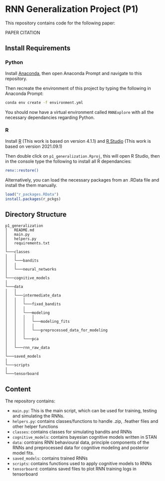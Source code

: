 # RNN Generalization Project (P1)

This repository contains code for the following paper:

PAPER CITATION

## Install Requirements

### Python

Install [Anaconda](https://www.anaconda.com/download), then open Anaconda Prompt and navigate to this repository. 

Then recreate the environment of this project by typing the following in Anaconda Prompt:

```bash
conda env create -f environment.yml
```

You should now have a virtual environment called ``RNNExplore`` with all the necessary dependancies regarding Python. 

### R

Install [R](https://www.r-project.org/) (This work is based on version 4.1.1) and [R Studio](https://posit.co/download/rstudio-desktop/) (This work is based on version 2021.09.1)

Then double click on ``p1_generalization.Rproj``, this will open R Studio, then in the console type the following to install all R dependancies: 

```bash
renv::restore()
```
Alternatively, you can load the necessary packages from an .RData file and install the them manually. 

```R
load("r_packages.RData")
install.packages(r_pckgs)
```


## Directory Structure

```
p1_generalization
│   README.md
│   main.py
│   helpers.py
│   requirements.txt 
│
└───classes
│   │
│   └───bandits
│   │
│   └───neural_networks
│   
└───cognitive_models
│
└───data
│   │   
│   └───intermediate_data
│   │   │   
│   │   └───fixed_bandits
│   │   │ 
│   │   └───modeling
│   │   │   │ 
│   │   │   └───modeling_fits
│   │   │   │    
│   │   │   └───preprocessed_data_for_modeling
│   │   │
│   │   └───pca
│   │      
│   └───rnn_raw_data
│
└───saved_models
│
└───scripts
│
└───tensorboard
```

## Content
The repository contains:

* ``main.py``: This is the main script, which can be used for training, testing and simulating the RNNs.
* ``helpers.py``: contains classes/functions to handle .zip, .feather files and other helper functions
* ``classes``: contains classes for simulating bandits and RNNs
* ``cognitive_models``: contains bayesian cognitive models written in STAN
* ``data``: contrains RNN behavioural data, principle components of the RNNs and preprocessed data for cognitive modeling and posterior model fits.
* ``saved_models``: contains trained RNNs
* ``scripts``: contains functions used to apply cognitive models to RNNs
* ``tensorboard``: contains saved files to plot RNN training logs in tensorboard

